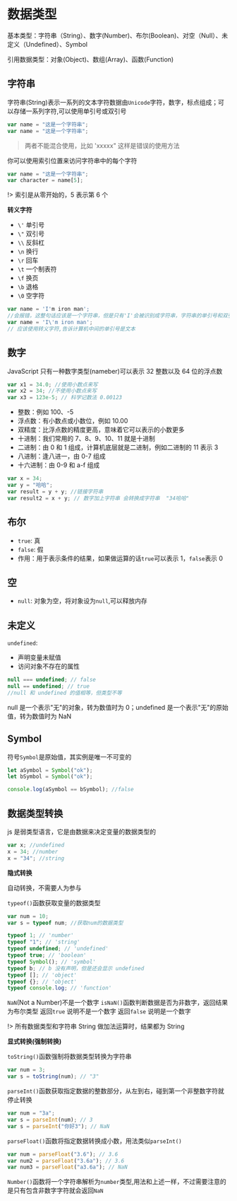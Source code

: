 # 数据类型

基本类型：字符串（String）、数字(Number)、布尔(Boolean)、对空（Null）、未定义（Undefined）、Symbol

引用数据类型：对象(Object)、数组(Array)、函数(Function)

## 字符串

字符串(String)表示一系列的文本字符数据由`Unicode`字符，数字，标点组成；可以存储一系列字符,可以使用单引号或双引号

```js
var name = "这是一个字符串";
var name = "这是一个字符串";
```

> 两者不能混合使用，比如 'xxxxx" 这样是错误的使用方法

你可以使用索引位置来访问字符串中的每个字符

```js
var name = "这是一个字符串";
var character = name[5];
```

!> 索引是从零开始的，5 表示第 6 个

**转义字符**

- `\'` 单引号
- `\"` 双引号
- `\\` 反斜杠
- `\n` 换行
- `\r` 回车
- `\t` 一个制表符
- `\f` 换页
- `\b` 退格
- `\0` 空字符

```js
var name = 'I'm iron man';
//会报错，这整句话应该是一个字符串，但是只有'I'会被识别成字符串，字符串的单引号和双引号都是一对一对出现的
var name = 'I\'m iron man';
// 应该使用转义字符,告诉计算机中间的单引号是文本
```

## 数字

JavaScript 只有一种数字类型(nameber)可以表示 32 整数以及 64 位的浮点数

```js
var x1 = 34.0; //使用小数点来写
var x2 = 34; //不使用小数点来写
var x3 = 123e-5; // 科学记数法 0.00123
```

- 整数：例如 100、-5
- 浮点数：有小数点或小数位，例如 10.00
- 双精度：比浮点数的精度更高，意味着它可以表示的小数更多
- 十进制：我们常用的 7、8、9、10、11 就是十进制
- 二进制：由 0 和 1 组成，计算机底层就是二进制，例如二进制的 11 表示 3
- 八进制：逢八进一，由 0-7 组成
- 十六进制：由 0-9 和 a-f 组成

```js
var x = 34;
var y = "哈哈";
var result = y + y; //链接字符串
var result2 = x + y; // 数字加上字符串 会转换成字符串  "34哈哈"
```

## 布尔

- `true`: 真
- `false`: 假
- 作用：用于表示条件的结果，如果做运算的话`true`可以表示 1，`false`表示 0

## 空

- `null`: 对象为空，将对象设为`null`,可以释放内存

## 未定义

`undefined`:

- 声明变量未赋值
- 访问对象不存在的属性

```js
null === undefined; // false
null == undefined; // true
//null 和 undefined 的值相等，但类型不等
```

null 是一个表示"无"的对象，转为数值时为 0；undefined 是一个表示"无"的原始值，转为数值时为 NaN

## Symbol

符号`Symbol`是原始值，其实例是唯一不可变的

```js
let aSymbol = Symbol("ok");
let bSymbol = Symbol("ok");

console.log(aSymbol == bSymbol); //false
```

## 数据类型转换

js 是弱类型语言，它是由数据来决定变量的数据类型的

```js
var x; //undefined
x = 34; //number
x = "34"; //string
```

**隐式转换**

自动转换，不需要人为参与

`typeof()`函数获取变量的数据类型

```js
var num = 10;
var s = typeof num; //获取num的数据类型

typeof 1; // 'number'
typeof "1"; // 'string'
typeof undefined; // 'undefined'
typeof true; // 'boolean'
typeof Symbol(); // 'symbol'
typeof b; // b 没有声明，但是还会显示 undefined
typeof []; // 'object'
typeof {}; // 'object'
typeof console.log; // 'function'
```

`NaN`(Not a Number)不是一个数字
`isNaN()`函数判断数据是否为非数字，返回结果为布尔类型
返回`true` 说明不是一个数字
返回`false` 说明是一个数字

!> 所有数据类型和字符串 String 做加法运算时，结果都为 String

**显式转换(强制转换)**

`toString()`函数强制将数据类型转换为字符串

```js
var num = 3;
var s = toString(num); // "3"
```

`parseInt()`函数获取指定数据的整数部分，从左到右，碰到第一个非整数字符就停止转换

```js
var num = "3a";
var s = parseInt(num); // 3
var s = parseInt("你好3"); // NaN
```

`parseFloat()`函数将指定数据转换成小数，用法类似`parseInt()`

```js
var num = parseFloat("3.6"); // 3.6
var num2 = parseFloat("3.6a"); // 3.6
var num3 = parseFloat("a3.6a"); // NaN
```

`Number()`函数将一个字符串解析为`number`类型,用法和上述一样，不过需要注意的是只有包含非数字字符就会返回`NaN`
